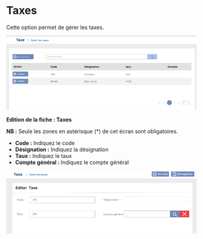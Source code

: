 # Taxes



Cette option permet de gérer les taxes.

![](../../../.gitbook/assets/T1.PNG)

**Edition de la fiche : Taxes**

**NB :** Seule les zones en astérisque (\*) de cet écran sont obligatoires.

* **Code :** Indiquez le code
* **Désignation :** Indiquez la désignation
* **Taux :** Indiquez le taux
* **Compte général :** Indiquez le compte général

![](../../../.gitbook/assets/t2.PNG)
